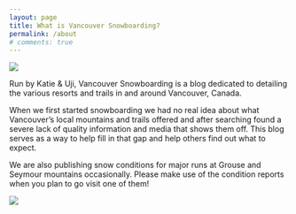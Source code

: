 ```yaml
---
layout: page
title: What is Vancouver Snowboarding?
permalink: /about
# comments: true
---
```


<div class="row justify-content-between">

<div class="col-md-3">
<img src="https://vancouversnowboarding.files.wordpress.com/2020/03/img_3701.jpg"/>
</div>

<div class="col-md-6">

<p>
Run by Katie & Uji, Vancouver Snowboarding is a blog dedicated to detailing the various resorts and trails in and around Vancouver, Canada.
</p>

<p>
When we first started snowboarding we had no real idea about what Vancouver’s local mountains and trails offered and after searching found a severe lack of quality information and media that shows them off. This blog serves as a way to help fill in that gap and help others find out what to expect.
</p>

<p>
We are also publishing snow conditions for major runs at Grouse and Seymour mountains occasionally. Please make use of the condition reports when you plan to go visit one of them!
</p>
</div>


<div class="col-md-3">
<img src="https://vancouversnowboarding.files.wordpress.com/2021/03/image-5.png"/>
</div>

</div>
